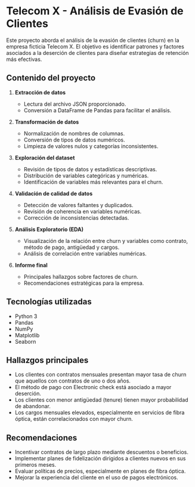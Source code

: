 # Telecom X - Análisis de Evasión de Clientes

Este proyecto aborda el análisis de la evasión de clientes (churn) en la empresa ficticia Telecom X. El objetivo es identificar patrones y factores asociados a la deserción de clientes para diseñar estrategias de retención más efectivas.

## Contenido del proyecto

1. **Extracción de datos**  
   - Lectura del archivo JSON proporcionado.  
   - Conversión a DataFrame de Pandas para facilitar el análisis.  

2. **Transformación de datos**  
   - Normalización de nombres de columnas.  
   - Conversión de tipos de datos numéricos.  
   - Limpieza de valores nulos y categorías inconsistentes.  

3. **Exploración del dataset**  
   - Revisión de tipos de datos y estadísticas descriptivas.  
   - Distribución de variables categóricas y numéricas.  
   - Identificación de variables más relevantes para el churn.  

4. **Validación de calidad de datos**  
   - Detección de valores faltantes y duplicados.  
   - Revisión de coherencia en variables numéricas.  
   - Corrección de inconsistencias detectadas.  

5. **Análisis Exploratorio (EDA)**  
   - Visualización de la relación entre churn y variables como contrato, método de pago, antigüedad y cargos.  
   - Análisis de correlación entre variables numéricas.  

6. **Informe final**  
   - Principales hallazgos sobre factores de churn.  
   - Recomendaciones estratégicas para la empresa.  

## Tecnologías utilizadas

- Python 3  
- Pandas  
- NumPy  
- Matplotlib  
- Seaborn  

## Hallazgos principales

- Los clientes con contratos mensuales presentan mayor tasa de churn que aquellos con contratos de uno o dos años.  
- El método de pago con Electronic check está asociado a mayor deserción.  
- Los clientes con menor antigüedad (tenure) tienen mayor probabilidad de abandonar.  
- Los cargos mensuales elevados, especialmente en servicios de fibra óptica, están correlacionados con mayor churn.  

## Recomendaciones

- Incentivar contratos de largo plazo mediante descuentos o beneficios.  
- Implementar planes de fidelización dirigidos a clientes nuevos en sus primeros meses.  
- Evaluar políticas de precios, especialmente en planes de fibra óptica.  
- Mejorar la experiencia del cliente en el uso de pagos electrónicos.  

